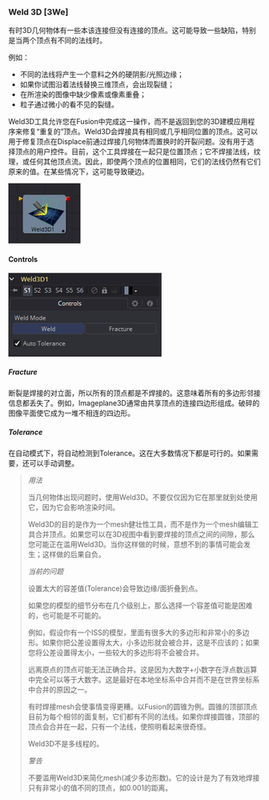 ### Weld 3D [3We]

有时3D几何物体有一些本该连接但没有连接的顶点。这可能导致一些缺陷，特别是当两个顶点有不同的法线时。

例如：

- 不同的法线将产生一个意料之外的硬阴影/光照边缘；
- 如果你试图沿着法线替换三维顶点，会出现裂缝；
- 在所渲染的图像中缺少像素或像素重叠；
- 粒子通过微小的看不见的裂缝。

Weld3D工具允许您在Fusion中完成这一操作，而不是返回到您的3D建模应用程序来修复“重复的”顶点。Weld3D会焊接具有相同或几乎相同位置的顶点。这可以用于修复顶点在Displace前通过焊接几何物体而置换时的开裂问题。没有用于选择顶点的用户控件。目前，这个工具焊接在一起只是位置顶点；它不焊接法线，纹理，或任何其他顶点流。因此，即使两个顶点的位置相同，它们的法线仍然有它们原来的值。在某些情况下，这可能导致硬边。

 ![3We_tile](images/3We_tile.jpg)

#### Controls

![3We_Controls](images/3We_Controls.png)

##### Fracture

断裂是焊接的对立面，所以所有的顶点都是不焊接的。这意味着所有的多边形邻接信息都丢失了。例如，Imageplane3D通常由共享顶点的连接四边形组成。破碎的图像平面使它成为一堆不相连的四边形。

##### Tolerance

在自动模式下，将自动检测到Tolerance。这在大多数情况下都是可行的。如果需要，还可以手动调整。

> *用法* 
>
> 当几何物体出现问题时，使用Weld3D。不要仅仅因为它在那里就到处使用它，因为它会影响渲染时间。
>
> Weld3D的目的是作为一个mesh健壮性工具，而不是作为一个mesh编辑工具合并顶点。如果您可以在3D视图中看到要焊接的顶点之间的间隙，那么您可能正在滥用Weld3D。当你这样做的时候，意想不到的事情可能会发生；这样做的后果自负。
>
> *当前的问题* 
>
> 设置太大的容差值(Tolerance)会导致边缘/面折叠到点。
>
> 如果您的模型的细节分布在几个级别上，那么选择一个容差值可能是困难的，也可能是不可能的。
>
> 例如，假设你有一个ISS的模型，里面有很多大的多边形和非常小的多边形。如果你把公差设置得太大，小多边形就会被合并，这是不应该的；如果您将公差设置得太小，一些较大的多边形将不会被合并。
>
> 远离原点的顶点可能无法正确合并。这是因为大数字+小数字在浮点数运算中完全可以等于大数字。这是最好在本地坐标系中合并而不是在世界坐标系中合并的原因之一。
>
> 有时焊接mesh会使事情变得更糟。以Fusion的圆锥为例。圆锥的顶部顶点目前为每个相邻的面复制，它们都有不同的法线。如果你焊接圆锥，顶部的顶点会合并在一起，只有一个法线，使照明看起来很奇怪。
>
> Weld3D不是多线程的。
>
> *警告* 
>
> 不要滥用Weld3D来简化mesh(减少多边形数)。它的设计是为了有效地焊接只有非常小的值不同的顶点，如0.001的距离。

